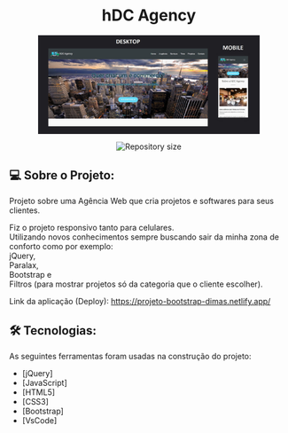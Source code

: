 <h1 align="center">
    hDC Agency
</h1>

<p align="center" style="display: flex; align-items: flex-start; justify-content: center;">
  <img alt="PROJECT" title="#PROJECT" src="https://github.com/dimascapelari/projeto-bootstrap/blob/main/img/projeto-bootstrap.jpg" width="400px">
</p>

<p align="center">
  <img alt="Repository size" src="https://img.shields.io/static/v1?label=Last%20commit&message=Jun&color=orange&style=for-the-badge&logo=Slack">
</p>

## 💻 Sobre o Projeto:

Projeto sobre uma Agência Web que cria projetos e softwares para seus clientes.

Fiz o projeto responsivo tanto para celulares.<br>
Utilizando novos conhecimentos sempre buscando sair da minha zona de conforto como por exemplo: <br>
jQuery,<br>
Paralax,<br>
Bootstrap e<br>
Filtros (para mostrar projetos só da categoria que o cliente escolher).<br>

Link da aplicação (Deploy): https://projeto-bootstrap-dimas.netlify.app/

## 🛠 Tecnologias:

As seguintes ferramentas foram usadas na construção do projeto:

- [jQuery]
- [JavaScript]
- [HTML5]
- [CSS3]
- [Bootstrap]
- [VsCode]
 
